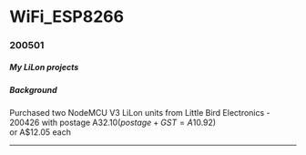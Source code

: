 # WiFi_ESP8266
### 200501
##### My LiLon projects
##### Background
Purchased two NodeMCU V3 LiLon units from Little Bird Electronics - 200426
with postage A$32.10 (postage + GST = A$10.92)  
or A$12.05 each
***


